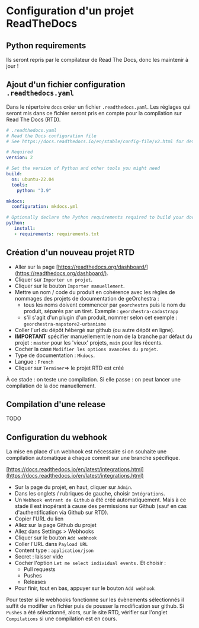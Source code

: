# Configuration d'un projet ReadTheDocs

## Python requirements

Ils seront repris par le compilateur de Read The Docs, donc les maintenir à jour !


## Ajout d'un fichier configuration `.readthedocs.yaml`

Dans le répertoire `docs` créer un fichier `.readthedocs.yaml`. Les réglages qui seront mis dans ce fichier seront pris en compte pour la compilation sur Read The Docs (RTD).

```yaml
# .readthedocs.yaml
# Read the Docs configuration file
# See https://docs.readthedocs.io/en/stable/config-file/v2.html for details

# Required
version: 2

# Set the version of Python and other tools you might need
build:
  os: ubuntu-22.04
  tools:
    python: "3.9"

mkdocs:
  configuration: mkdocs.yml

# Optionally declare the Python requirements required to build your docs
python:
   install:
   - requirements: requirements.txt
```




## Création d'un nouveau projet RTD

* Aller sur la page [https://readthedocs.org/dashboard/](https://readthedocs.org/dashboard/).
* Cliquer sur `Importer un projet`.
* Cliquer sur le bouton `Importer manuellement`.
* Mettre un nom / code du produit en cohérence avec les règles de nommages des projets de documentation de geOrchestra :
  * tous les noms doivent commencer par `georchestra` puis le nom du produit, séparés par un tiret. Exemple : `georchestra-cadastrapp`
  * s'il s'agit d'un plugin d'un produit, nommer selon cet exemple : `georchestra-mapstore2-urbanisme`
* Coller l'url du dépôt hébergé sur github (ou autre dépôt en ligne).
* **IMPORTANT** spécifier manuellement le nom de la branche par défaut du projet : `master` pour les 'vieux' projets, `main` pour les récents.
* Cocher la case `Modifier les options avancées du projet`.
* Type de documentation : `Mkdocs`.
* Langue : `French`
* Cliquer sur `Terminer`=> le projet RTD est créé

À ce stade : on teste une compilation.
Si elle passe : on peut lancer une compilation de la doc manuellement.


## Compilation d'une release

TODO


## Configuration du webhook

La mise en place d'un webhook est nécessaire si on souhaite une compilation automatique à chaque commit sur une branche spécifique.


[https://docs.readthedocs.io/en/latest/integrations.html](https://docs.readthedocs.io/en/latest/integrations.html)

* Sur la page du projet, en haut, cliquer sur `Admin`.
* Dans les onglets / rubriques de gauche, choisir `Intégrations`.
* Un `Webhook entrant de Github` a été créé automatiquement. Mais à ce stade il est inopérant à cause des permissions sur Github (sauf en cas d'authentification via Github sur RTD).
* Copier l'URL du lien
* Allez sur la page Github du projet
* Allez dans Settings > Webhooks
* Cliquer sur le bouton `Add webhook`
* Coller l'URL dans `Payload URL`
* Content type : `application/json`
* Secret : laisser vide
* Cocher l'option `Let me select individual events.` Et choisir :
  * Pull requests
  * Pushes
  * Releases
* Pour finir, tout en bas, appuyer sur le bouton `Add webhook`

Pour tester si le webhooks fonctionne sur les évènements sélectionnés il suffit de modifier un fichier puis de pousser la modification sur github. Si `Pushes` a été sélectionné, alors, sur le site RTD, vérifier sur l'onglet `Compilations` si une compilation est en cours.

